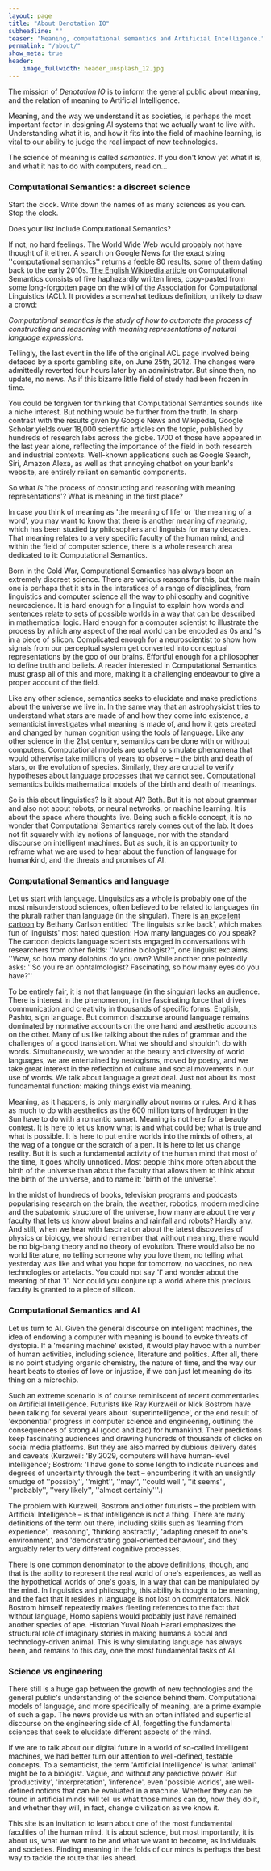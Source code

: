 ```yaml
---
layout: page
title: "About Denotation IO"
subheadline: ""
teaser: "Meaning, computational semantics and Artificial Intelligence."
permalink: "/about/"
show_meta: true
header:
    image_fullwidth: header_unsplash_12.jpg
---
```


The mission of *Denotation IO* is to inform the general public about meaning, and the relation of meaning to Artificial Intelligence.

Meaning, and the way we understand it as societies, is perhaps the most important factor in designing AI systems that we actually want to live with. Understanding what it is, and how it fits into the field of machine learning, is vital to our ability to judge the real impact of new technologies.

The science of meaning is called *semantics*. If you don't know yet what it is, and what it has to do with computers, read on...


### Computational Semantics: a discreet science

Start the clock. Write down the names of as many sciences as you can. Stop the clock.

Does your list include Computational Semantics?

If not, no hard feelings. The World Wide Web would probably not have thought of it either. A search on Google News for the exact string ''computational semantics'' returns a feeble 80 results, some of them dating back to the early 2010s. [The English Wikipedia article](https://en.wikipedia.org/wiki/Computational_semantics) on Computational Semantics consists of five haphazardly written lines, copy-pasted from [some long-forgotten page](https://aclweb.org/aclwiki/Computational_Semantics) on the wiki of the Association for Computational Linguistics (ACL). It provides a somewhat tedious definition, unlikely to draw a crowd:

*Computational semantics is the study of how to automate the process of constructing and reasoning with meaning representations of natural language expressions.*

Tellingly, the last event in the life of the original ACL page involved being defaced by a sports gambling site, on June 25th, 2012. The changes were admittedly reverted four hours later by an administrator. But since then, no update, no news. As if this bizarre little field of study had been frozen in time. 

You could be forgiven for thinking that Computational Semantics sounds like a niche interest. But nothing would be further from the truth. In sharp contrast with the results given by Google News and Wikipedia, Google Scholar yields over 18,000 scientific articles on the topic, published by hundreds of research labs across the globe. 1700 of those have appeared in the last year alone, reflecting the importance of the field in both research and industrial contexts. Well-known applications such as Google Search, Siri, Amazon Alexa, as well as that annoying chatbot on your bank's website, are entirely reliant on semantic components.

So what *is* 'the process of constructing and reasoning with meaning representations'? What is meaning in the first place?

In case you think of meaning as 'the meaning of life' or 'the meaning of a word', you may want to know that there is another meaning of *meaning*, which has been studied by philosophers and linguists for many decades. That meaning relates to a very specific faculty of the human mind, and within the field of computer science, there is a whole research area dedicated to it: Computational Semantics.

Born in the Cold War, Computational Semantics has always been an extremely discreet science. There are various reasons for this, but the main one is perhaps that it sits in the interstices of a range of disciplines, from linguistics and computer science all the way to philosophy and cognitive neuroscience. It is hard enough for a linguist to explain how words and sentences relate to sets of possible worlds in a way that can be described in mathematical logic. Hard enough for a computer scientist to illustrate the process by which any aspect of the real world can be encoded as 0s and 1s in a piece of silicon. Complicated enough for a neuroscientist to show how signals from our perceptual system get converted into conceptual representations by the goo of our brains. Effortful enough for a philosopher to define truth and beliefs. A reader interested in Computational Semantics must grasp all of this and more, making it a challenging endeavour to give a proper account of the field.

Like any other science, semantics seeks to elucidate and make predictions about the universe we live in. In the same way that an astrophysicist tries to understand what stars are made of and how they come into existence, a semanticist investigates what meaning is made of, and how it gets created and changed by human cognition using the tools of language. Like any other science in the 21st century, semantics can be done with or without computers. Computational models are useful to simulate phenomena that would otherwise take millions of years to observe – the birth and death of stars, or the evolution of species. Similarly, they are crucial to verify hypotheses about language processes that we cannot see. Computational semantics builds mathematical models of the birth and death of meanings.

So is this about linguistics? Is it about AI? Both. But it is not about grammar and also not about robots, or neural networks, or machine learning. It is about the space where thoughts live. Being such a fickle concept, it is no wonder that Computational Semantics rarely comes out of the lab. It does not fit squarely with lay notions of language, nor with the standard discourse on intelligent machines. But as such, it is an opportunity to reframe what we are used to hear about the function of language for humankind, and the threats and promises of AI.

### Computational Semantics and language

Let us start with language. Linguistics as a whole is probably one of the most misunderstood sciences, often believed to be related to languages (in the plural) rather than language (in the singular). There is [an excellent cartoon](https://languagelog.ldc.upenn.edu/nll/?p=23394) by Bethany Carlson entitled 'The linguists strike back', which makes fun of linguists' most hated question: How many languages do you speak? The cartoon depicts language scientists engaged in conversations with researchers from other fields: ''Marine biologist?'', one linguist exclaims. ''Wow, so how many dolphins do you own? While another one pointedly asks: ''So you're an ophtalmologist? Fascinating, so how many eyes do you have?'' 

To be entirely fair, it is not that language (in the singular) lacks an audience. There is interest in the phenomenon, in the fascinating force that drives communication and creativity in thousands of specific forms: English, Pashto, sign language. But common discourse around language remains dominated by normative accounts on the one hand and aesthetic accounts on the other. Many of us like talking about the rules of grammar and the challenges of a good translation. What we should and shouldn't do with words. Simultaneously, we wonder at the beauty and diversity of world languages, we are entertained by neologisms, moved by poetry, and we take great interest in the reflection of culture and social movements in our use of words. We talk about language a great deal. Just not about its most fundamental function: making things exist via meaning.

Meaning, as it happens, is only marginally about norms or rules. And it has as much to do with aesthetics as the 600 million tons of hydrogen in the Sun have to do with a romantic sunset. Meaning is not here for a beauty contest. It is here to let us know what is and what could be; what is true and what is possible. It is here to put entire worlds into the minds of others, at the wag of a tongue or the scratch of a pen. It is here to let us change reality. But it is such a fundamental activity of the human mind that most of the time, it goes wholly unnoticed. Most people think more often about the birth of the universe than about the faculty that allows them to think about the birth of the universe, and to name it: 'birth of the universe'.

In the midst of hundreds of books, television programs and podcasts popularising research on the brain, the weather, robotics, modern medicine and the subatomic structure of the universe, how many are about the very faculty that lets us know about brains and rainfall and robots? Hardly any. And still, when we hear with fascination about the latest discoveries of physics or biology, we should remember that without meaning, there would be no big-bang theory and no theory of evolution. There would also be no world literature, no telling someone why you love them, no telling what yesterday was like and what you hope for tomorrow, no vaccines, no new technologies or artefacts. You could not say 'I' and wonder about the meaning of that 'I'. Nor could you conjure up a world where this precious faculty is granted to a piece of silicon.


### Computational Semantics and AI

Let us turn to AI. Given the general discourse on intelligent machines, the idea of endowing a computer with meaning is bound to evoke threats of dystopia. If a 'meaning machine' existed, it would play havoc with a number of human activities, including science, literature and politics. After all, there is no point studying organic chemistry, the nature of time, and the way our heart beats to stories of love or injustice, if we can just let meaning do its thing on a microchip. 

Such an extreme scenario is of course reminiscent of recent commentaries on Artificial Intelligence. Futurists like Ray Kurzweil or Nick Bostrom have been talking for several years about 'superintelligence', or the end result of 'exponential' progress in computer science and engineering, outlining the consequences of strong AI (good and bad) for humankind. Their predictions keep fascinating audiences and drawing hundreds of thousands of clicks on social media platforms. But they are also marred by dubious delivery dates and caveats (Kurzweil: 'By 2029, computers will have human-level intelligence'; Bostrom: 'I have gone to some length to indicate nuances and degrees of uncertainty through the text – encumbering it with an unsightly smudge of ''possibly'', ''might'', ''may'', ''could well'', ''it seems'', ''probably'', ''very likely'', ''almost certainly'''.)

The problem with Kurzweil, Bostrom and other futurists – the problem with Artificial Intelligence – is that intelligence is not a thing. There are many definitions of the term out there, including skills such as 'learning from experience', 'reasoning', 'thinking abstractly', 'adapting oneself to one's environment', and 'demonstrating goal-oriented behaviour', and they arguably refer to very different cognitive processes.

There is one common denominator to the above definitions, though, and that is the ability to represent the real world of one's experiences, as well as the hypothetical worlds of one's goals, in a way that can be manipulated by the mind. In linguistics and philosophy, this ability is thought to be meaning, and the fact that it resides in language is not lost on commentators. Nick Bostrom himself repeatedly makes fleeting references to the fact that without language, Homo sapiens would probably just have remained another species of ape. Historian Yuval Noah Harari emphasizes the structural role of imaginary stories in making humans a social and technology-driven animal. This is why simulating language has always been, and remains to this day, one the most fundamental tasks of AI.


### Science vs engineering

There still is a huge gap between the growth of new technologies and the general public's understanding of the science behind them. Computational models of language, and more specifically of meaning, are a prime example of such a gap. The news provide us with an often inflated and superficial discourse on the engineering side of AI, forgetting the fundamental sciences that seek to elucidate different aspects of the mind. 

If we are to talk about our digital future in a world of so-called intelligent machines, we had better turn our attention to well-defined, testable concepts. To a semanticist, the term 'Artificial Intelligence' is what 'animal' might be to a biologist. Vague, and without any predictive power. But 'productivity', 'interpretation', 'inference', even 'possible worlds', are well-defined notions that can be evaluated in a machine. Whether they can be found in artificial minds will tell us what those minds can do, how they do it, and whether they will, in fact, change civilization as we know it.

This site is an invitation to learn about one of the most fundamental faculties of the human mind. It is about science, but most importantly, it is about us, what we want to be and what we want to become, as individuals and societies. Finding meaning in the folds of our minds is perhaps the best way to tackle the route that lies ahead.
